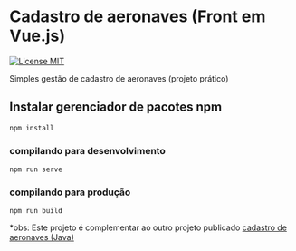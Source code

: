 # Cadastro de aeronaves (Front em Vue.js)
[![License MIT](https://img.shields.io/badge/license-MIT-blue.svg)](LICENSE)

Simples gestão de cadastro de aeronaves (projeto prático)

## Instalar gerenciador de pacotes npm
```
npm install
```

### compilando para desenvolvimento
```
npm run serve
```

### compilando para produção
```
npm run build
```

*obs: Este projeto é complementar ao outro projeto publicado [cadastro de aeronaves (Java)](https://github.com/matheuspaula19/cadastro-de-aeronaves)

